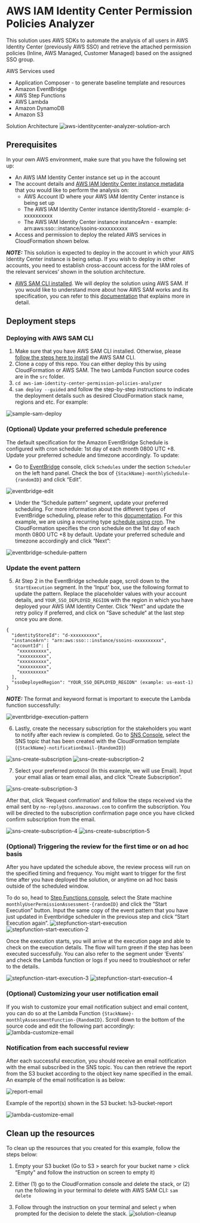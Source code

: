 # AWS IAM Identity Center Permission Policies Analyzer

This solution uses AWS SDKs to automate the analysis of all users in AWS Identity Center (previously AWS SSO) and retrieve the attached permission policies (Inline, AWS Managed, Customer Managed) based on the assigned SSO group.

AWS Services used
- Application Composer - to generate baseline template and resources
- Amazon EventBridge
- AWS Step Functions
- AWS Lambda
- Amazon DynamoDB
- Amazon S3

Solution Architecture
![aws-identitycenter-analyzer-solution-arch](/static/images/aws-identitycenter-iam-analyzer.jpg)

## Prerequisites
In your own AWS environment, make sure that you have the following set up:

* An AWS IAM Identity Center instance set up in the account
* The account details and [AWS IAM Identity Center instance metadata](https://docs.aws.amazon.com/singlesignon/latest/APIReference/API_InstanceMetadata.html) that you would like to perform the analysis on:
    * AWS Account ID where your AWS IAM Identity Center instance is being set up
    * The AWS IAM Identity Center instance identityStoreId - example: d-xxxxxxxxxx
    * The AWS IAM Identity Center instance instanceArn -  example: arn:aws:sso:::instance/ssoins-xxxxxxxxxx
* Access and permission to deploy the related AWS services in CloudFormation shown below.

**_NOTE:_** This solution is expected to deploy in the account in which your AWS Identity Center instance is being setup. If you wish to deploy in other accounts, you need to establish cross-account access for the IAM roles of the relevant services’ shown in the solution architecture.

* [AWS SAM CLI installed](https://docs.aws.amazon.com/serverless-application-model/latest/developerguide/install-sam-cli.html). We will deploy the solution using AWS SAM. If you would like to understand more about how AWS SAM works and its specification, you can refer to this [documentation](https://docs.aws.amazon.com/serverless-application-model/latest/developerguide/sam-specification.html) that explains more in detail.

## Deployment steps
### Deploying with AWS SAM CLI
1. Make sure that you have AWS SAM CLI installed. Otherwise, please [follow the steps here to install](https://docs.aws.amazon.com/serverless-application-model/latest/developerguide/install-sam-cli.html) the AWS SAM CLI.
2. Clone a copy of this repo. You can either deploy this by using CloudFormation or AWS SAM. The two Lambda Function source codes are in the `src` folder.
3. `cd aws-iam-identity-center-permission-policies-analyzer`
4. `sam deploy --guided` and follow the step-by-step instructions to indicate the deployment details such as desired CloudFormation stack name, regions and etc. For example:

![sample-sam-deploy](/static/images/sample-sam-deploy.jpg)

### (Optional) Update your preferred schedule preference
The default specification for the Amazon EventBridge Schedule is configured with cron schedule: 1st day of each month 0800 UTC +8. Update your preferred schedule and timezone accordingly. To update:
- Go to [EventBridge](https://console.aws.amazon.com/events/home) console, click `Schedules` under the section `Scheduler` on the left hand panel. Check the box of `{StackName}-monthlySchedule-{randomID}` and click “Edit”.

![eventbridge-edit](/static/images/eventbridge-edit.jpg)

- Under the “Schedule pattern” segment, update your preferred scheduling. For more information about the different types of EventBridge scheduling, please refer to this [documentation](https://docs.aws.amazon.com/scheduler/latest/UserGuide/schedule-types.html). For this example, we are using a recurring type [schedule using cron](https://docs.aws.amazon.com/scheduler/latest/UserGuide/schedule-types.html#cron-based). The CloudFormation specifies the cron schedule on the 1st day of each month 0800 UTC +8 by default. Update your preferred schedule and timezone accordingly and click “Next”:

![eventbridge-schedule-pattern](static/images/eventbridge-schedule-pattern.jpg)

### Update the event pattern
5. At Step 2 in the EventBridge schedule page, scroll down to the `StartExecution` segment. In the 'Input' box, use the following format to update the pattern. Replace the placeholder values with your account details, and `YOUR_SSO_DEPLOYED_REGION` with the region in which you have deployed your AWS IAM Identity Center. Click “Next” and update the retry policy if preferred, and click on ”Save schedule“ at the last step once you are done.

```
{
  "identityStoreId": "d-xxxxxxxxxx",
  "instanceArn": "arn:aws:sso:::instance/ssoins-xxxxxxxxxx",
  "accountId": [
    "xxxxxxxxxx",
    "xxxxxxxxxx",
    "xxxxxxxxxx",
    "xxxxxxxxxx",
    "xxxxxxxxxx"
  ],
  "ssoDeployedRegion": "YOUR_SSO_DEPLOYED_REGION" (example: us-east-1)
}
```
**_NOTE:_** The format and keyword format is important to execute the Lambda function successfully:

![eventbridge-execution-pattern](static/images/eventbridge-execution-pattern.jpg)

6. Lastly, create the necessary subscription for the stakeholders you want to notify after each review is completed. Go to [SNS Console](https://console.aws.amazon.com/sns/v3/home#/topics), select the SNS topic that has been created with the CloudFormation template (`{StackName}-notificationEmail-{RandomID}`)

![sns-create-subscription](static/images/sns-create-subscription.jpg)
![sns-create-subscription-2](static/images/sns-create-subscription-2.jpg)

7. Select your preferred protocol (In this example, we will use Email). Input your email alias or team email alias, and click “Create Subscription”.

![sns-create-subscription-3](static/images/sns-create-subscription-3.jpg)

After that, click ‘Request confirmation’ and follow the steps received via the email sent by `no-reply@sns.amazonaws.com` to confirm the subscription. You will be directed to the subscription confirmation page once you have clicked confirm subscription from the email.

![sns-create-subscription-4](static/images/sns-create-subscription-4.jpg)
![sns-create-subscription-5](static/images/sns-create-subscription-5.jpg)

### (Optional) Triggering the review for the first time or on ad hoc basis
After you have updated the schedule above, the review process will run on the specified timing and frequency. You might want to trigger for the first time after you have deployed the solution, or anytime on ad hoc basis outside of the scheduled window. 

To do so, head to [Step Functions console](https://console.aws.amazon.com/states/home?#/statemachines), select the State machine `monthlyUserPermissionAssessment-{randomID}` and click the “Start Execution” button. Input the same copy of the event pattern that you have just updated in Eventbridge scheduler in the previous step and click “Start Execution again”.
![stepfunction-start-execution](static/images/stepfunction-start-execution.jpg)
![stepfunction-start-execution-2](static/images/stepfunction-start-execution-2.jpg)

Once the execution starts, you will arrive at the execution page and able to check on the execution details. The flow will turn green if the step has been executed successfully. You can also refer to the segment under ‘Events’ and check the Lambda function or logs if you need to troubleshoot or refer to the details.

![stepfunction-start-execution-3](static/images/stepfunction-start-execution-3.jpg)
![stepfunction-start-execution-4](static/images/stepfunction-start-execution-4.jpg)

### (Optional) Customizing your user notification email
If you wish to customize your email notification subject and email content, you can do so at the Lambda Function `{StackName}-monthlyAssessmentFunction-{RandomID}`. Scroll down to the bottom of the source code and edit the following part accordingly:
![lambda-customize-email](static/images/lambda-customize-email.jpg)

### Notification from each successful review
After each successful execution, you should receive an email notification with the email subscribed in the SNS topic. You can then retrieve the report from the S3 bucket according to the object key name specified in the email. An example of the email notification is as below:

![report-email](static/images/report-email.jpg)

Example of the report(s) shown in the S3 bucket:
!s3-bucket-report[](static/images/s3-bucket-report.jpg)

![lambda-customize-email](static/images/lambda-customize-email.jpg)

## Clean up the resources
To clean up the resources that you created for this example, follow the steps below:

1. Empty your S3 bucket (Go to S3 > search for your bucket name > click “Empty" and follow the instruction on screen to empty it)
2. Either (1) go to the CloudFormation console and delete the stack, or (2) run the following in your terminal to delete with AWS SAM CLI:
`sam delete`

3. Follow through the instruction on your terminal and select `y` when prompted for the decision to delete the stack.
![solution-cleanup](static/images/solution-cleanup.jpg)